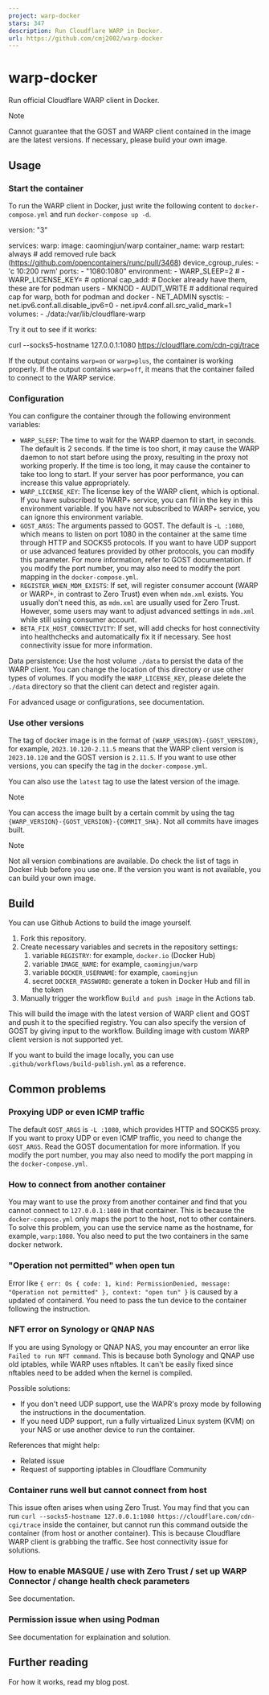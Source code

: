 ```yaml
---
project: warp-docker
stars: 347
description: Run Cloudflare WARP in Docker.
url: https://github.com/cmj2002/warp-docker
---
```


warp-docker
===========

Run official Cloudflare WARP client in Docker.

Note

Cannot guarantee that the GOST and WARP client contained in the image are the latest versions. If necessary, please build your own image.

Usage
-----

### Start the container

To run the WARP client in Docker, just write the following content to `docker-compose.yml` and run `docker-compose up -d`.

version: "3"

services:
  warp:
    image: caomingjun/warp
    container\_name: warp
    restart: always
    # add removed rule back (https://github.com/opencontainers/runc/pull/3468)
    device\_cgroup\_rules:
      - 'c 10:200 rwm'
    ports:
      - "1080:1080"
    environment:
      - WARP\_SLEEP=2
      # - WARP\_LICENSE\_KEY= # optional
    cap\_add:
      # Docker already have them, these are for podman users
      - MKNOD
      - AUDIT\_WRITE
      # additional required cap for warp, both for podman and docker
      - NET\_ADMIN
    sysctls:
      - net.ipv6.conf.all.disable\_ipv6=0
      - net.ipv4.conf.all.src\_valid\_mark=1
    volumes:
      - ./data:/var/lib/cloudflare-warp

Try it out to see if it works:

curl --socks5-hostname 127.0.0.1:1080 https://cloudflare.com/cdn-cgi/trace

If the output contains `warp=on` or `warp=plus`, the container is working properly. If the output contains `warp=off`, it means that the container failed to connect to the WARP service.

### Configuration

You can configure the container through the following environment variables:

-   `WARP_SLEEP`: The time to wait for the WARP daemon to start, in seconds. The default is 2 seconds. If the time is too short, it may cause the WARP daemon to not start before using the proxy, resulting in the proxy not working properly. If the time is too long, it may cause the container to take too long to start. If your server has poor performance, you can increase this value appropriately.
-   `WARP_LICENSE_KEY`: The license key of the WARP client, which is optional. If you have subscribed to WARP+ service, you can fill in the key in this environment variable. If you have not subscribed to WARP+ service, you can ignore this environment variable.
-   `GOST_ARGS`: The arguments passed to GOST. The default is `-L :1080`, which means to listen on port 1080 in the container at the same time through HTTP and SOCKS5 protocols. If you want to have UDP support or use advanced features provided by other protocols, you can modify this parameter. For more information, refer to GOST documentation. If you modify the port number, you may also need to modify the port mapping in the `docker-compose.yml`.
-   `REGISTER_WHEN_MDM_EXISTS`: If set, will register consumer account (WARP or WARP+, in contrast to Zero Trust) even when `mdm.xml` exists. You usually don't need this, as `mdm.xml` are usually used for Zero Trust. However, some users may want to adjust advanced settings in `mdm.xml` while still using consumer account.
-   `BETA_FIX_HOST_CONNECTIVITY`: If set, will add checks for host connectivity into healthchecks and automatically fix it if necessary. See host connectivity issue for more information.

Data persistence: Use the host volume `./data` to persist the data of the WARP client. You can change the location of this directory or use other types of volumes. If you modify the `WARP_LICENSE_KEY`, please delete the `./data` directory so that the client can detect and register again.

For advanced usage or configurations, see documentation.

### Use other versions

The tag of docker image is in the format of `{WARP_VERSION}-{GOST_VERSION}`, for example, `2023.10.120-2.11.5` means that the WARP client version is `2023.10.120` and the GOST version is `2.11.5`. If you want to use other versions, you can specify the tag in the `docker-compose.yml`.

You can also use the `latest` tag to use the latest version of the image.

Note

You can access the image built by a certain commit by using the tag `{WARP_VERSION}-{GOST_VERSION}-{COMMIT_SHA}`. Not all commits have images built.

Note

Not all version combinations are available. Do check the list of tags in Docker Hub before you use one. If the version you want is not available, you can build your own image.

Build
-----

You can use Github Actions to build the image yourself.

1.  Fork this repository.
2.  Create necessary variables and secrets in the repository settings:
    1.  variable `REGISTRY`: for example, `docker.io` (Docker Hub)
    2.  variable `IMAGE_NAME`: for example, `caomingjun/warp`
    3.  variable `DOCKER_USERNAME`: for example, `caomingjun`
    4.  secret `DOCKER_PASSWORD`: generate a token in Docker Hub and fill in the token
3.  Manually trigger the workflow `Build and push image` in the Actions tab.

This will build the image with the latest version of WARP client and GOST and push it to the specified registry. You can also specify the version of GOST by giving input to the workflow. Building image with custom WARP client version is not supported yet.

If you want to build the image locally, you can use `.github/workflows/build-publish.yml` as a reference.

Common problems
---------------

### Proxying UDP or even ICMP traffic

The default `GOST_ARGS` is `-L :1080`, which provides HTTP and SOCKS5 proxy. If you want to proxy UDP or even ICMP traffic, you need to change the `GOST_ARGS`. Read the GOST documentation for more information. If you modify the port number, you may also need to modify the port mapping in the `docker-compose.yml`.

### How to connect from another container

You may want to use the proxy from another container and find that you cannot connect to `127.0.0.1:1080` in that container. This is because the `docker-compose.yml` only maps the port to the host, not to other containers. To solve this problem, you can use the service name as the hostname, for example, `warp:1080`. You also need to put the two containers in the same docker network.

### "Operation not permitted" when open tun

Error like `{ err: Os { code: 1, kind: PermissionDenied, message: "Operation not permitted" }, context: "open tun" }` is caused by a updated of containerd. You need to pass the tun device to the container following the instruction.

### NFT error on Synology or QNAP NAS

If you are using Synology or QNAP NAS, you may encounter an error like `Failed to run NFT command`. This is because both Synology and QNAP use old iptables, while WARP uses nftables. It can't be easily fixed since nftables need to be added when the kernel is compiled.

Possible solutions:

-   If you don't need UDP support, use the WAPR's proxy mode by following the instructions in the documentation.
-   If you need UDP support, run a fully virtualized Linux system (KVM) on your NAS or use another device to run the container.

References that might help:

-   Related issue
-   Request of supporting iptables in Cloudflare Community

### Container runs well but cannot connect from host

This issue often arises when using Zero Trust. You may find that you can run `curl --socks5-hostname 127.0.0.1:1080 https://cloudflare.com/cdn-cgi/trace` inside the container, but cannot run this command outside the container (from host or another container). This is because Cloudflare WARP client is grabbing the traffic. See host connectivity issue for solutions.

### How to enable MASQUE / use with Zero Trust / set up WARP Connector / change health check parameters

See documentation.

### Permission issue when using Podman

See documentation for explaination and solution.

Further reading
---------------

For how it works, read my blog post.
